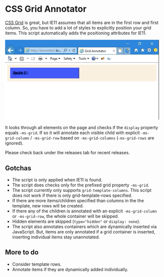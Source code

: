 # CSS Grid Annotator

[CSS Grid](https://developer.mozilla.org/en-US/docs/Web/CSS/CSS_Grid_Layout) is great, but IE11 assumes that all items are in the first row and first column.
So, you have to add a lot of styles to explicitly position your grid items.
This script automatically adds the positioning attributes for IE11.

![Demo: before, after](demo.gif)

It looks through all elements on the page and checks if the `display` property equals `-ms-grid`.
If so it will annotate each visible child with explicit `-ms-grid-column` / `-ms-grid-row` based on `-ms-grid-columns` (`-ms-grid-rows` are ignored).

Please check back under the releases tab for recent releases.

## Gotchas

- The script is only applied when IE11 is found.
- The script does checks only for the prefixed grid property `-ms-grid`.
- The script currently only supports `grid-template-columns`. This script does not work if there is only grid-template-rows specified.
- If there are more items/children specified than columns in the the template, new rows will be created.
- If there any of the children is annotated with an explicit `-ms-grid-column` or `-ms-grid-row`, the whole container will be skipped.
- Hidden elements are skipped (`type="hidden"` or `display: none`).
- The script also annotates containers which are dynamically inserted via JavaScript. But, items are only annotated if a grid container is inserted, inserting individual items stay unannotated.

## More to do

- Consider template rows.
- Annotate items if they are dynamically added individually.
